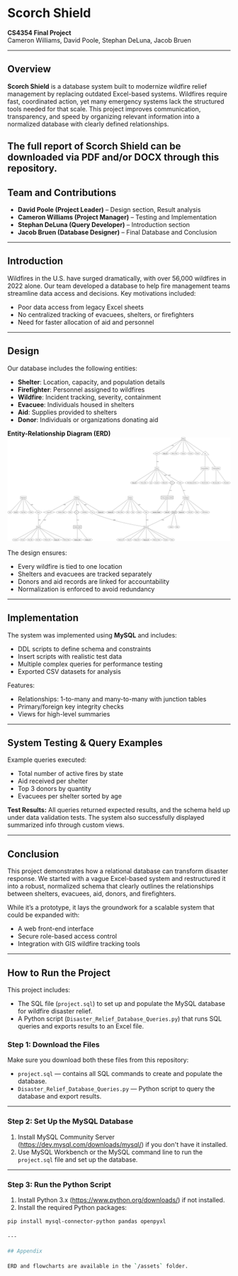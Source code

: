 # Scorch Shield

**CS4354 Final Project**  
Cameron Williams, David Poole, Stephan DeLuna, Jacob Bruen

---

## Overview

**Scorch Shield** is a database system built to modernize wildfire relief management by replacing outdated Excel-based systems. Wildfires require fast, coordinated action, yet many emergency systems lack the structured tools needed for that scale. This project improves communication, transparency, and speed by organizing relevant information into a normalized database with clearly defined relationships.

The full report of Scorch Shield can be downloaded via PDF and/or DOCX through this repository. 
---

## Team and Contributions

- **David Poole (Project Leader)** – Design section, Result analysis  
- **Cameron Williams (Project Manager)** – Testing and Implementation  
- **Stephan DeLuna (Query Developer)** – Introduction section  
- **Jacob Bruen (Database Designer)** – Final Database and Conclusion  

---

## Introduction

Wildfires in the U.S. have surged dramatically, with over 56,000 wildfires in 2022 alone. Our team developed a database to help fire management teams streamline data access and decisions. Key motivations included:

- Poor data access from legacy Excel sheets
- No centralized tracking of evacuees, shelters, or firefighters
- Need for faster allocation of aid and personnel

---

## Design

Our database includes the following entities:

- **Shelter**: Location, capacity, and population details
- **Firefighter**: Personnel assigned to wildfires
- **Wildfire**: Incident tracking, severity, containment
- **Evacuee**: Individuals housed in shelters
- **Aid**: Supplies provided to shelters
- **Donor**: Individuals or organizations donating aid

**Entity-Relationship Diagram (ERD)**  
![ER Diagram](Assets/ER-Diagram.png)


The design ensures:
- Every wildfire is tied to one location
- Shelters and evacuees are tracked separately
- Donors and aid records are linked for accountability
- Normalization is enforced to avoid redundancy

---

## Implementation

The system was implemented using **MySQL** and includes:

- DDL scripts to define schema and constraints
- Insert scripts with realistic test data
- Multiple complex queries for performance testing
- Exported CSV datasets for analysis

Features:
- Relationships: 1-to-many and many-to-many with junction tables
- Primary/foreign key integrity checks
- Views for high-level summaries

---

## System Testing & Query Examples

Example queries executed:

- Total number of active fires by state
- Aid received per shelter
- Top 3 donors by quantity
- Evacuees per shelter sorted by age

**Test Results:**
All queries returned expected results, and the schema held up under data validation tests. The system also successfully displayed summarized info through custom views.


---

## Conclusion

This project demonstrates how a relational database can transform disaster response. We started with a vague Excel-based system and restructured it into a robust, normalized schema that clearly outlines the relationships between shelters, evacuees, aid, donors, and firefighters.

While it’s a prototype, it lays the groundwork for a scalable system that could be expanded with:

- A web front-end interface
- Secure role-based access control
- Integration with GIS wildfire tracking tools

---

## How to Run the Project

This project includes:

- The SQL file (`project.sql`) to set up and populate the MySQL database for wildfire disaster relief.
- A Python script (`Disaster_Relief_Database_Queries.py`) that runs SQL queries and exports results to an Excel file.

### Step 1: Download the Files

Make sure you download both these files from this repository:

- `project.sql` — contains all SQL commands to create and populate the database.
- `Disaster_Relief_Database_Queries.py` — Python script to query the database and export results.

---

### Step 2: Set Up the MySQL Database

1. Install MySQL Community Server (https://dev.mysql.com/downloads/mysql/) if you don't have it installed.
2. Use MySQL Workbench or the MySQL command line to run the `project.sql` file and set up the database.

---

### Step 3: Run the Python Script

1. Install Python 3.x (https://www.python.org/downloads/) if not installed.
2. Install the required Python packages:

```bash
pip install mysql-connector-python pandas openpyxl

---

## Appendix

ERD and flowcharts are available in the `/assets` folder.

